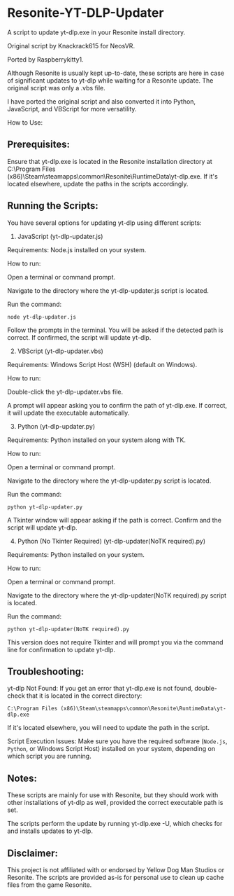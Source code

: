 

# Resonite-YT-DLP-Updater

A script to update yt-dlp.exe in your Resonite install directory.

Original script by Knackrack615 for NeosVR.

Ported by Raspberrykitty1.

Although Resonite is usually kept up-to-date, these scripts are here in case of significant updates to yt-dlp while waiting for a Resonite update.
The original script was only a .vbs file.

I have ported the original script and also converted it into Python, JavaScript, and VBScript for more versatility.

How to Use:

## Prerequisites:

Ensure that yt-dlp.exe is located in the Resonite installation directory at C:\Program Files (x86)\Steam\steamapps\common\Resonite\RuntimeData\yt-dlp.exe. If it's located elsewhere, update the paths in the scripts accordingly.

## Running the Scripts:

You have several options for updating yt-dlp using different scripts:

1. JavaScript (yt-dlp-updater.js)

Requirements: Node.js installed on your system.

How to run:

Open a terminal or command prompt.

Navigate to the directory where the yt-dlp-updater.js script is located.

Run the command:

```node yt-dlp-updater.js```

Follow the prompts in the terminal. You will be asked if the detected path is correct. If confirmed, the script will update yt-dlp.



2. VBScript (yt-dlp-updater.vbs)

Requirements: Windows Script Host (WSH) (default on Windows).

How to run:

Double-click the yt-dlp-updater.vbs file.

A prompt will appear asking you to confirm the path of yt-dlp.exe. If correct, it will update the executable automatically.



3. Python (yt-dlp-updater.py)

Requirements: Python installed on your system along with TK. 

How to run:

Open a terminal or command prompt.

Navigate to the directory where the yt-dlp-updater.py script is located.

Run the command:

```python yt-dlp-updater.py```

A Tkinter window will appear asking if the path is correct. Confirm and the script will update yt-dlp.

4. Python (No Tkinter Required) (yt-dlp-updater(NoTK required).py)

Requirements: Python installed on your system.

How to run:

Open a terminal or command prompt.

Navigate to the directory where the yt-dlp-updater(NoTK required).py script is located.

Run the command:

```python yt-dlp-updater(NoTK required).py```

This version does not require Tkinter and will prompt you via the command line for confirmation to update yt-dlp.

## Troubleshooting:

yt-dlp Not Found:
If you get an error that yt-dlp.exe is not found, double-check that it is located in the correct directory:

`C:\Program Files (x86)\Steam\steamapps\common\Resonite\RuntimeData\yt-dlp.exe`

If it's located elsewhere, you will need to update the path in the script.

Script Execution Issues:
Make sure you have the required software (`Node.js`, `Python`, or Windows Script Host) installed on your system, depending on which script you are running.


## Notes:

These scripts are mainly for use with Resonite, but they should work with other installations of yt-dlp as well, provided the correct executable path is set.

The scripts perform the update by running yt-dlp.exe -U, which checks for and installs updates to yt-dlp.

## Disclaimer:

This project is not affiliated with or endorsed by Yellow Dog Man Studios or Resonite. The scripts are provided as-is for personal use to clean up cache files from the game Resonite.

